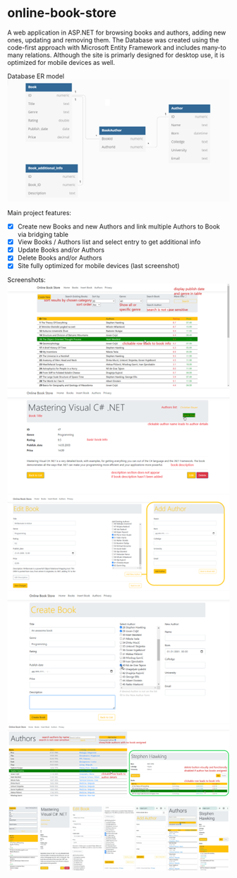 # online-book-store
A web application in ASP.NET for browsing books and authors, adding new ones, updating and removing them.
The Database was created using the code-first approach with Microsoft Entity Framework and includes many-to
many relations. Although the site is primarly designed for desktop use, it is optimized for mobile devices as well.

Database ER model
![Database diagram](https://github.com/IlijaQ/online-book-store/blob/main/wwwroot/DbShema.png)

Main project features:
- [x] Create new Books and new Authors and link multiple Authors to Book via bridging table
- [x] View Books / Authors list and select entry to get additional info
- [x] Update Books and/or Authors
- [x] Delete Books and/or Authors
- [x] Site fully optimized for mobile devices (last screenshot)

Screenshots:
![Book Index](https://github.com/IlijaQ/online-book-store/blob/main/wwwroot/ScreenShoots/BookIndex.png)
![Book Details](https://github.com/IlijaQ/online-book-store/blob/main/wwwroot/ScreenShoots/BookDetailis.png)
![Book Edit](https://github.com/IlijaQ/online-book-store/blob/main/wwwroot/ScreenShoots/BookAuthorEdit.png)
![Book Create](https://github.com/IlijaQ/online-book-store/blob/main/wwwroot/ScreenShoots/CreateBook.png)
![Author Index](https://github.com/IlijaQ/online-book-store/blob/main/wwwroot/ScreenShoots/AuthorsIndexDetails.png)
![Mobile View](https://github.com/IlijaQ/online-book-store/blob/main/wwwroot/ScreenShoots/MobileView.png)

